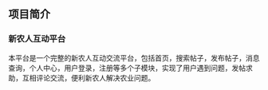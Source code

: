 ## 项目简介
### 新农人互动平台
本平台是一个完整的新农人互动交流平台，包括首页，搜索帖子，发布帖子，消息查询，个人中心，用户登录，注册等多个子模块，实现了用户遇到问题，发帖求助，互相评论交流，便利新农人解决农业问题。
